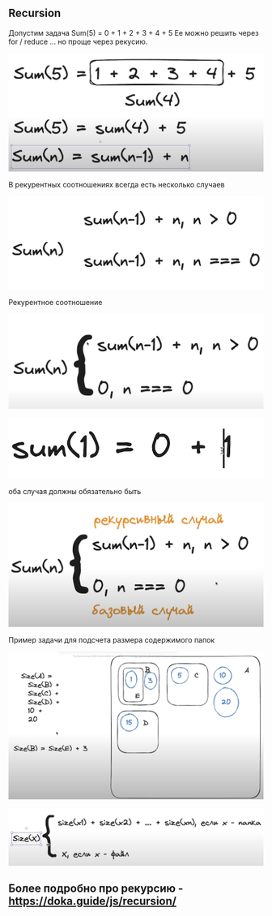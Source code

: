 ## Recursion

Допустим задача
Sum(5) = 0 + 1 + 2 + 3 + 4 + 5
Ее можно решить через for / reduce  ... но проще через рекусию.

![alt text](image.png)

В рекурентных соотношениях всегда есть несколько случаев

![alt text](image-1.png)

Рекурентное соотношение

![alt text](image-2.png)


![alt text](image-3.png)

оба случая должны обязательно быть

![alt text](image-4.png)

Пример задачи для подсчета размера содержимого папок

![alt text](image-5.png)

![alt text](image-6.png)

## Более подробно про рекурсию - https://doka.guide/js/recursion/